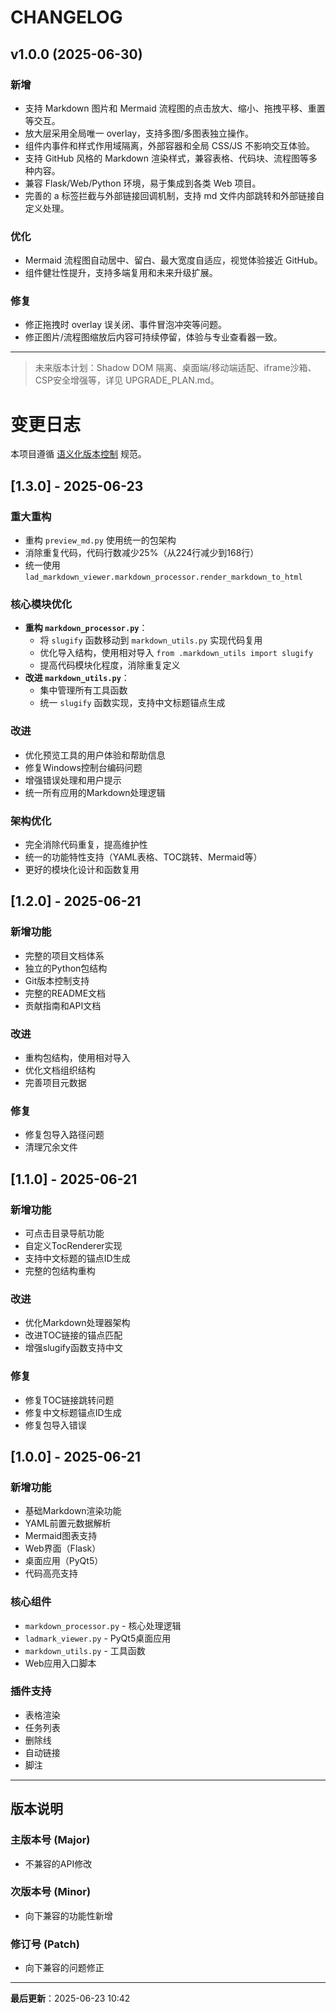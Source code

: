 # CHANGELOG

## v1.0.0  (2025-06-30)

### 新增
- 支持 Markdown 图片和 Mermaid 流程图的点击放大、缩小、拖拽平移、重置等交互。
- 放大层采用全局唯一 overlay，支持多图/多图表独立操作。
- 组件内事件和样式作用域隔离，外部容器和全局 CSS/JS 不影响交互体验。
- 支持 GitHub 风格的 Markdown 渲染样式，兼容表格、代码块、流程图等多种内容。
- 兼容 Flask/Web/Python 环境，易于集成到各类 Web 项目。
- 完善的 a 标签拦截与外部链接回调机制，支持 md 文件内部跳转和外部链接自定义处理。

### 优化
- Mermaid 流程图自动居中、留白、最大宽度自适应，视觉体验接近 GitHub。
- 组件健壮性提升，支持多端复用和未来升级扩展。

### 修复
- 修正拖拽时 overlay 误关闭、事件冒泡冲突等问题。
- 修正图片/流程图缩放后内容可持续停留，体验与专业查看器一致。

---

> 未来版本计划：Shadow DOM 隔离、桌面端/移动端适配、iframe沙箱、CSP安全增强等，详见 UPGRADE_PLAN.md。

# 变更日志

本项目遵循 [语义化版本控制](https://semver.org/lang/zh-CN/) 规范。

## [1.3.0] - 2025-06-23

### 重大重构
- 重构 `preview_md.py` 使用统一的包架构
- 消除重复代码，代码行数减少25%（从224行减少到168行）
- 统一使用 `lad_markdown_viewer.markdown_processor.render_markdown_to_html`

### 核心模块优化
- **重构 `markdown_processor.py`**：
  - 将 `slugify` 函数移动到 `markdown_utils.py` 实现代码复用
  - 优化导入结构，使用相对导入 `from .markdown_utils import slugify`
  - 提高代码模块化程度，消除重复定义
- **改进 `markdown_utils.py`**：
  - 集中管理所有工具函数
  - 统一 `slugify` 函数实现，支持中文标题锚点生成

### 改进
- 优化预览工具的用户体验和帮助信息
- 修复Windows控制台编码问题
- 增强错误处理和用户提示
- 统一所有应用的Markdown处理逻辑

### 架构优化
- 完全消除代码重复，提高维护性
- 统一的功能特性支持（YAML表格、TOC跳转、Mermaid等）
- 更好的模块化设计和函数复用

## [1.2.0] - 2025-06-21

### 新增功能
- 完整的项目文档体系
- 独立的Python包结构
- Git版本控制支持
- 完整的README文档
- 贡献指南和API文档

### 改进
- 重构包结构，使用相对导入
- 优化文档组织结构
- 完善项目元数据

### 修复
- 修复包导入路径问题
- 清理冗余文件

## [1.1.0] - 2025-06-21

### 新增功能
- 可点击目录导航功能
- 自定义TocRenderer实现
- 支持中文标题的锚点ID生成
- 完整的包结构重构

### 改进
- 优化Markdown处理器架构
- 改进TOC链接的锚点匹配
- 增强slugify函数支持中文

### 修复
- 修复TOC链接跳转问题
- 修复中文标题锚点ID生成
- 修复包导入错误

## [1.0.0] - 2025-06-21

### 新增功能
- 基础Markdown渲染功能
- YAML前置元数据解析
- Mermaid图表支持
- Web界面（Flask）
- 桌面应用（PyQt5）
- 代码高亮支持

### 核心组件
- `markdown_processor.py` - 核心处理逻辑
- `ladmark_viewer.py` - PyQt5桌面应用
- `markdown_utils.py` - 工具函数
- Web应用入口脚本

### 插件支持
- 表格渲染
- 任务列表
- 删除线
- 自动链接
- 脚注

---

## 版本说明

### 主版本号 (Major)
- 不兼容的API修改

### 次版本号 (Minor)
- 向下兼容的功能性新增

### 修订号 (Patch)
- 向下兼容的问题修正

---

**最后更新**：2025-06-23 10:42 